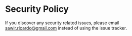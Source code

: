 # Security Policy

If you discover any security related issues, please email sawir.ricardo@gmail.com instead of using the issue tracker.
